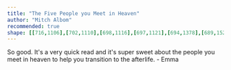 ```yaml
---
title: "The Five People you Meet in Heaven"
author: "Mitch Albom"
recommended: true
shape: [[716,1106],[702,1110],[698,1116],[697,1121],[694,1378],[689,1528],[690,1554],[689,1628],[687,1662],[688,1678],[680,1835],[681,1842],[679,1862],[679,1916],[676,1994],[677,2021],[680,2024],[686,2026],[703,2027],[747,2027],[754,2025],[759,2017],[761,1983],[764,1827],[764,1668],[766,1658],[765,1630],[767,1609],[766,1590],[768,1575],[768,1555],[770,1548],[771,1483],[773,1463],[772,1445],[774,1420],[773,1412],[775,1396],[776,1350],[779,1327],[781,1291],[784,1188],[783,1169],[786,1126],[783,1115],[777,1111],[762,1108],[733,1106]]
---
```

So good. It's a very quick read and it's super sweet about the people you meet in heaven to help you transition to the afterlife. - Emma
